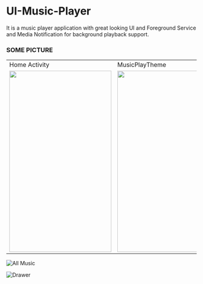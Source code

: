 # UI-Music-Player
It is a music player application with great looking UI and Foreground Service and Media Notification for background playback support.

### SOME PICTURE

<table>
  <tr>
    <td>Home Activity</td>
     <td>MusicPlayTheme</td>
     <td>Notification</td>
  </tr>
  <tr>
    <td><img src="https://drive.google.com/uc?export=view&id=1gWXS3p_grf62MIdeRJM7_StRFrfJUn08" width=270 height=480></td>
    <td><img src="https://drive.google.com/uc?export=view&id=1grca16mEpK8dtGEoJQBDekVojjs9h6HT" width=270 height=480></td>
    <td><img src="https://drive.google.com/uc?export=view&id=1gkCgnjmIZddQR5djR5W9Ni3y4MDHwf24" width=270 height=480></td>
  </tr>
 </table>

![All Music](https://drive.google.com/uc?export=view&id=1h2sQxxhg8JB_5jqmWBHys7QDhpJYWAM7)

![Drawer](https://drive.google.com/uc?export=view&id=1h8Ffk47iJtRCULsTMmWJCTo2MqPl0usN)
